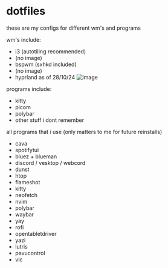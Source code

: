 # dotfiles
these are my configs for different wm's and programs

wm's include:
- i3 (autotiling recommended)
- (no image)
- bspwm (sxhkd included)
- (no image)
- hyprland as of 28/10/24
![image](https://github.com/user-attachments/assets/ab5ec8f8-578c-40d3-b5f7-372f95e83aa5)


programs include:
- kitty
- picom
- polybar
- other stuff i dont remember









all programs that i use (only matters to me for future reinstalls)
- cava
- spotifytui
- bluez + blueman
- discord / vesktop / webcord
- dunst
- htop
- flameshot
- kitty
- neofetch
- nvim
- polybar
- waybar
- yay
- rofi
- opentabletdriver
- yazi
- lutris
- pavucontrol
- vlc
